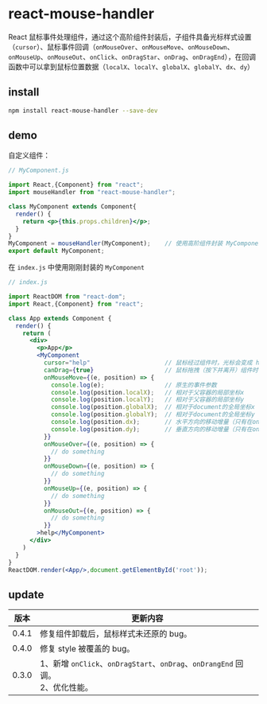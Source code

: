 # react-mouse-handler

React 鼠标事件处理组件，通过这个高阶组件封装后，子组件具备光标样式设置（`cursor`）、鼠标事件回调（`onMouseOver`、`onMouseMove`、`onMouseDown`、`onMouseUp`、`onMouseOut`、`onClick`、`onDragStar`、`onDrag`、`onDragEnd`），在回调函数中可以拿到鼠标位置数据（`localX`、`localY`、`globalX`、`globalY`、`dx`、`dy`）



## install

```bash
npm install react-mouse-handler --save-dev
```



## demo

自定义组件：

```jsx
// MyComponent.js

import React,{Component} from "react";
import mouseHandler from "react-mouse-handler";

class MyComponent extends Component{
  render() {
    return <p>{this.props.children}</p>;
  }
}
MyComponent = mouseHandler(MyComponent);	// 使用高阶组件封装 MyComponent
export default MyComponent;
```

在 `index.js` 中使用刚刚封装的 `MyComponent`

```jsx
// index.js

import ReactDOM from "react-dom";
import React,{Component} from "react";

class App extends Component {
  render() {
    return (
      <div>
        <p>App</p>
        <MyComponent
          cursor="help"                     // 鼠标经过组件时，光标会变成 help 样式
          canDrag={true}                    // 鼠标拖拽（按下并离开）组件时，光标样式保持不变
          onMouseMove={(e, position) => {
            console.log(e);                 // 原生的事件参数
            console.log(position.localX);   // 相对于父容器的局部坐标x
            console.log(position.localY);   // 相对于父容器的局部坐标y
            console.log(position.globalX);  // 相对于document的全局坐标x
            console.log(position.globalY);  // 相对于document的全局坐标y
            console.log(position.dx);       // 水平方向的移动增量（只有在onMouseMove、onDrag时有意义）
            console.log(position.dy);       // 垂直方向的移动增量（只有在onMouseMove、onDrag时有意义）
          }}
          onMouseOver={(e, position) => {
            // do something
          }}
          onMouseDown={(e, position) => {
            // do something
          }}
          onMouseUp={(e, position) => {
            // do something
          }}
          onMouseOut={(e, position) => {
            // do something
          }}
        >help</MyComponent>
      </div>
    )
  }
}
ReactDOM.render(<App/>,document.getElementById('root'));
```



## update

| 版本  | 更新内容                                                     |
| ----- | ------------------------------------------------------------ |
| 0.4.1 | 修复组件卸载后，鼠标样式未还原的 bug。                       |
| 0.4.0 | 修复 style 被覆盖的 bug。                                    |
| 0.3.0 | 1、新增 `onClick`、`onDragStart`、`onDrag`、`onDrangEnd` 回调。<br>2、优化性能。 |